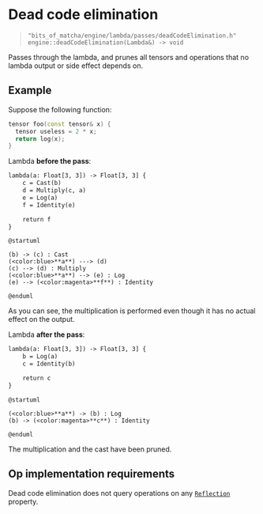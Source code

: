 # Dead code elimination
> `"bits_of_matcha/engine/lambda/passes/deadCodeElimination.h"`\
> `engine::deadCodeElimination(Lambda&) -> void`

Passes through the lambda, and prunes all tensors and operations that 
no lambda output or side effect depends on.

## Example

Suppose the following function:

```cpp
tensor foo(const tensor& x) {
  tensor useless = 2 * x;
  return log(x);
}
```

Lambda **before the pass**:

```txt
lambda(a: Float[3, 3]) -> Float[3, 3] {
    c = Cast(b)
    d = Multiply(c, a)
    e = Log(a)
    f = Identity(e)

    return f
}
```

```plantuml
@startuml

(b) -> (c) : Cast
(<color:blue>**a**) ---> (d)
(c) --> (d) : Multiply
(<color:blue>**a**) --> (e) : Log
(e) --> (<color:magenta>**f**) : Identity

@enduml
```

As you can see, the multiplication is performed even though it has no actual
effect on the output.

Lambda **after the pass**:

```txt
lambda(a: Float[3, 3]) -> Float[3, 3] {
    b = Log(a)
    c = Identity(b)

    return c
}
```

```plantuml
@startuml

(<color:blue>**a**) -> (b) : Log
(b) -> (<color:magenta>**c**) : Identity

@enduml
```

The multiplication and the cast have been pruned.

## Op implementation requirements

Dead code elimination does not query operations on any
[`Reflection`](engine/op/reflection) property.
